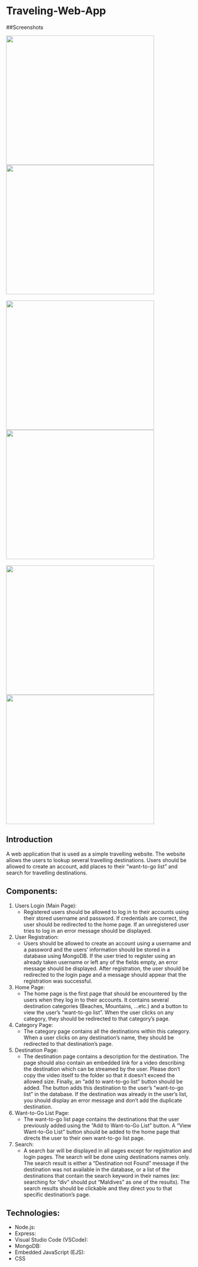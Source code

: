 # Traveling-Web-App


##Screenshots

<p float="left">
  <img src="https://github.com/abdelrahman32002/Traveling-Web-App/blob/master/Screenshots/1.png?raw=true" width="400" height="350" />
 <img src="https://github.com/abdelrahman32002/Traveling-Web-App/blob/master/Screenshots/2.png?raw=true" width="400" height="350" />
 <br></br>
  <img src="https://github.com/abdelrahman32002/Traveling-Web-App/blob/master/Screenshots/3.png?raw=true" width="400" height="350" />
<img src="https://github.com/abdelrahman32002/Traveling-Web-App/blob/master/Screenshots/4.png?raw=true" width="400" height="350" />
<br></br>
  <img src="https://github.com/abdelrahman32002/Traveling-Web-App/blob/master/Screenshots/5.png?raw=true" width="400" height="350" />
  <img src="https://github.com/abdelrahman32002/Traveling-Web-App/blob/master/Screenshots/6.png?raw=true" width="400" height="350" />
</p>


 ## Introduction
 A web application that is used as a simple travelling website. The website allows the users to lookup several travelling destinations. Users should
   be allowed to create an account, add places to their “want-to-go list” and search for travelling destinations. 
 ## Components:
 1. Users Login (Main Page):
    + Registered users should be allowed to log in to their accounts using their stored username and
password. If credentials are correct, the user should be redirected to the home page. If an
unregistered user tries to log in an error message should be displayed.
2. User Registration:
   + Users should be allowed to create an account using a username and a password and the users’
information should be stored in a database using MongoDB. If the user tried to register using an
already taken username or left any of the fields empty, an error message should be displayed. After
registration, the user should be redirected to the login page and a message should appear that the
registration was successful.
3. Home Page:
   + The home page is the first page that should be encountered by the users when they log in to their
accounts. It contains several destination categories (Beaches, Mountains, ...etc.) and a button to
view the user’s “want-to-go list”. When the user clicks on any category, they should be redirected
to that category’s page.
4. Category Page:
   + The category page contains all the destinations within this category. When a user clicks on any
destination’s name, they should be redirected to that destination’s page.
5. Destination Page:
   + The destination page contains a description for the destination. The page should also contain an
embedded link for a video describing the destination which can be streamed by the user. Please
don’t copy the video itself to the folder so that it doesn’t exceed the allowed size. Finally, an
“add to want-to-go list” button should be added. The button adds this destination to the user’s
“want-to-go list” in the database. If the destination was already in the user’s list, you should display
an error message and don’t add the duplicate destination.
6.  Want-to-Go List Page:
    + The want-to-go list page contains the destinations that the user previously added using the “Add to
Want-to-Go List” button. A “View Want-to-Go List” button should be added to the home page that
directs the user to their own want-to-go list page.
7.  Search:
    + A search bar will be displayed in all pages except for registration and login pages. The search will
be done using destinations names only. The search result is either a “Destination not Found”
message if the destination was not available in the database, or a list of the destinations that contain
the search keyword in their names (ex: searching for “div” should put “Maldives” as one of the
results). The search results should be clickable and they direct you to that specific destination’s
page.

## Technologies:
   + Node.js:
   + Express:
   + Visual Studio Code (VSCode):
   + MongoDB:
   + Embedded JavaScript (EJS):
   + CSS
